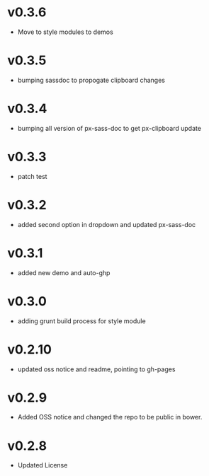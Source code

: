 v0.3.6
==================
* Move to style modules to demos

v0.3.5
==================
* bumping sassdoc to propogate clipboard changes


v0.3.4
==================
* bumping all version of px-sass-doc to get px-clipboard update


v0.3.3
==================
* patch test

v0.3.2
==============================
* added second option in dropdown and updated px-sass-doc

v0.3.1
==============================
* added new demo and auto-ghp

v0.3.0
==============================
* adding grunt build process for style module

v0.2.10
==============================
* updated oss notice and readme, pointing to gh-pages

v0.2.9
==============================
* Added OSS notice and changed the repo to be public in bower.

v0.2.8
==================
* Updated License
